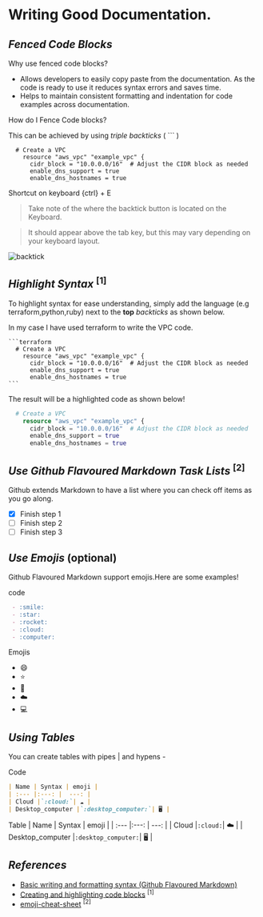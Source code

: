 # Writing Good Documentation.

## *Fenced Code Blocks*

Why use fenced code blocks?
- Allows developers to easily copy paste from the documentation. As the code is ready to use it reduces syntax errors and saves time.
- Helps to maintain consistent formatting and indentation for code examples across documentation.

How do I Fence Code blocks?
  
  This can be achieved by using *triple backticks*  ( ``` )

```
  # Create a VPC
    resource "aws_vpc" "example_vpc" {
      cidr_block = "10.0.0.0/16"  # Adjust the CIDR block as needed
      enable_dns_support = true
      enable_dns_hostnames = true
```
  
Shortcut on keyboard {ctrl} + E

> Take note of the where the backtick button is located on the Keyboard.

> It should appear above the tab key, but this may vary depending on your keyboard layout.


![backtick](https://github.com/S47sawan/github-docs-example/assets/87205154/cd7c9e18-464e-431f-9b3d-556be350a3fc)

## *Highlight Syntax* <sup>[1]</sup>

To highlight syntax for ease understanding, simply add the language (e.g terraform,python,ruby) next to the **top** _backticks_ as shown below.

In my case I have used terraform to write the VPC code.
````
```terraform
  # Create a VPC
    resource "aws_vpc" "example_vpc" {
      cidr_block = "10.0.0.0/16"  # Adjust the CIDR block as needed
      enable_dns_support = true
      enable_dns_hostnames = true
```
````
The result will be a highlighted code as shown below!
```terraform
  # Create a VPC
    resource "aws_vpc" "example_vpc" {
      cidr_block = "10.0.0.0/16"  # Adjust the CIDR block as needed
      enable_dns_support = true
      enable_dns_hostnames = true
```
## *Use Github Flavoured Markdown Task Lists* <sup>[2]</sup>
Github extends Markdown to have a list where you can check off items as you go along. 

- [X] Finish step 1
- [ ] Finish step 2
- [ ] Finish step 3
      
## *Use Emojis* (optional)

Github Flavoured Markdown support emojis.Here are some examples!

code
```md
 - :smile:
 - :star:
 - :rocket:
 - :cloud:
 - :computer:
```
Emojis
 - :smile:
 - :star:
 - :rocket:
 - :cloud:
 - :computer:

## *Using Tables*
You can create tables with pipes <span>&#x007C;</span> and hypens - 

Code
````markdown
| Name | Syntax | emoji |
| :--- |:---: |  ---: |
| Cloud |`:cloud:`| ☁️ |
| Desktop_computer |`:desktop_computer:`| 🖥️ |
````
Table
| Name | Syntax | emoji |
| :--- |:---: |  ---: |
| Cloud |`:cloud:`| ☁️ |
| Desktop_computer |`:desktop_computer:`| 🖥️ |

## *References*
- [Basic writing and formatting syntax (Github Flavoured Markdown)](https://docs.github.com/en/get-started/writing-on-github/getting-started-with-writing-and-formatting-on-github/basic-writing-and-formatting-syntax)
- [Creating and highlighting code blocks](https://docs.github.com/en/get-started/writing-on-github/working-with-advanced-formatting/creating-and-highlighting-code-blocks) <sup>[1]</sup>
- [emoji-cheat-sheet](https://github.com/ikatyang/emoji-cheat-sheet) <sup>[2]</sup>
